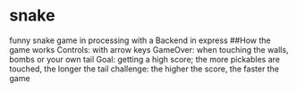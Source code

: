 # snake
funny snake game in processing with a Backend in express
##How the game works
Controls: with arrow keys
GameOver: when touching the walls, bombs or your own tail
Goal: getting a high score; the more pickables are touched, the longer the tail 
challenge: the higher the score, the faster the game 
